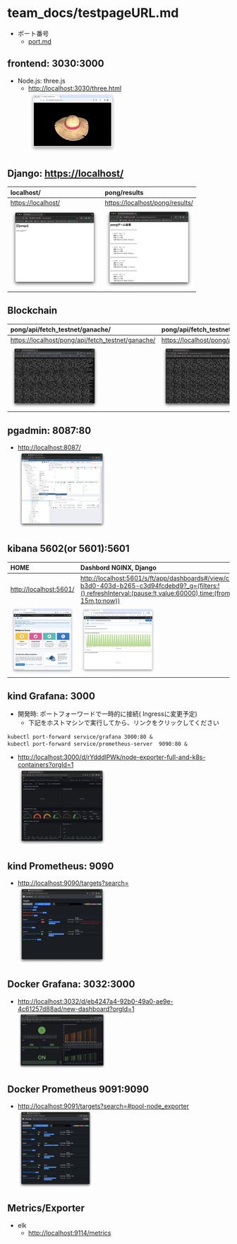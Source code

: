 # team_docs/testpageURL.md

- ポート番号
  - [port.md](port.md)

## frontend: 3030:3000

- Node.js: three.js
  - <http://localhost:3030/three.html>  
  <img src="img/スクリーンショット 2024-03-01 11.45.21.png" width="200" alt="alt">　　

## Django: <https://localhost/>

| localhost/ | pong/results |  
| :--------- | :----------- |   
| <https://localhost/>  | <https://localhost/pong/results/>  | 
| <img src="img/スクリーンショット 2024-03-03 23.51.07.png" width="200" alt="alt"> | <img src="img/スクリーンショット 2024-03-26 4.40.13.png" width="200" alt="alt"> | 

## Blockchain
| pong/api/fetch_testnet/ganache/ | pong/api/fetch_testnet/hardhat/ | pong/api/fetch_testnet/sepolia/ |  
| :------------------------------ | :------------------------------ | :------------------------------ |  
| <https://localhost/pong/api/fetch_testnet/ganache/>| <https://localhost/pong/api/fetch_testnet/hardhat/> | <https://localhost/pong/api/fetch_testnet/sepolia/> |
| <img src="img/スクリーンショット 2024-03-26 5.14.49.png" width="200" alt="alt"> | <img src="img/スクリーンショット 2024-03-26 5.24.06.png" width="200" alt="alt"> | <img src="img/スクリーンショット 2024-03-26 5.25.13.png" width="200" alt="alt"> |

## pgadmin: 8087:80

- <http://localhost:8087/>  
  <img src="img/スクリーンショット 2024-03-07 0.38.26.png" width="200" alt="alt">　　

## kibana 5602(or 5601):5601  

| HOME     | Dashbord NGINX, Django |  
| :------- | :-------------- |  
|<http://localhost:5601/>| <http://localhost:5601/s/ft/app/dashboards#/view/ca95a493-b3d0-403d-b265-c3d94fcdebd9?_g=(filters:!(),refreshInterval:(pause:!t,value:60000),time:(from:now-15m,to:now))> |
| <img src="img/スクリーンショット 2024-03-01 13.03.58.png" width="170" alt="alt text" > |    <img src="img/スクリーンショット 2024-03-02 15.18.25.png" width="170" alt="alt text" >　　|  

## kind Grafana: 3000
- 開発時: ポートフォーワードで一時的に接続( Ingressに変更予定)
  - 下記をホストマシンで実行してから、リンクをクリックしてください
```
kubectl port-forward service/grafana 3000:80 &
kubectl port-forward service/prometheus-server  9090:80 &
```
- <http://localhost:3000/d/rYdddlPWk/node-exporter-full-and-k8s-containers?orgId=1>  
  <img src="img/スクリーンショット 2024-03-07 1.02.19.png" width="200" alt="alt">　　

## kind Prometheus: 9090

- <http://localhost:9090/targets?search=>  
  <img src="img/スクリーンショット 2024-03-07 0.58.36.png" width="200" alt="alt">　　

## Docker Grafana: 3032:3000

- <http://localhost:3032/d/eb4247a4-92b0-49a0-ae9e-4c61257d88ad/new-dashboard?orgId=1>  
  <img src="img/スクリーンショット 2024-03-01 3.06.16.png" width="200" alt="alt">　　

## Docker Prometheus 9091:9090

- <http://localhost:9091/targets?search=#pool-node_exporter>  
  <img src="img/スクリーンショット 2024-03-01 3.43.25.png" width="170" alt="alt text" >

## Metrics/Exporter

- elk
  - <http://localhost:9114/metrics>
